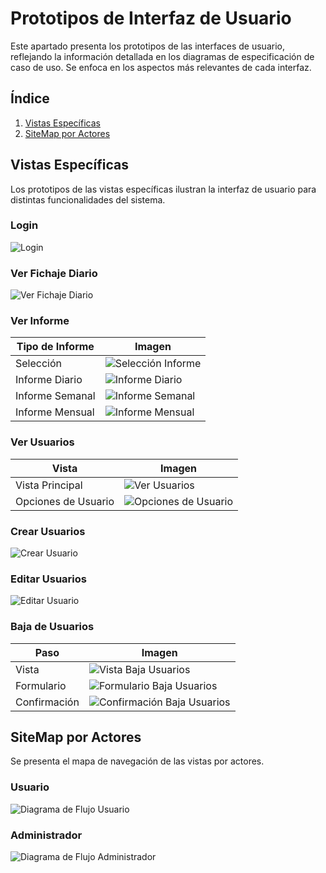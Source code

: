 # Prototipos de Interfaz de Usuario

Este apartado presenta los prototipos de las interfaces de usuario, reflejando la información detallada en los diagramas de especificación de caso de uso. Se enfoca en los aspectos más relevantes de cada interfaz.

## Índice
1. [Vistas Específicas](#vistas-específicas)
2. [SiteMap por Actores](#sitemap-por-actores)

## Vistas Específicas
Los prototipos de las vistas específicas ilustran la interfaz de usuario para distintas funcionalidades del sistema.

### Login

![Login](../../imagenes//prototipos/login/login.png)

### Ver Fichaje Diario

![Ver Fichaje Diario](../../imagenes/prototipos/fichajeDiario/verFichajeDiario.png)



### Ver Informe

| Tipo de Informe | Imagen |
| --- | --- |
| Selección | ![Selección Informe](../../imagenes/prototipos/informe/seleccion.png) |
| Informe Diario | ![Informe Diario](../../imagenes/prototipos/informe/diario.png) |
| Informe Semanal | ![Informe Semanal](../../imagenes/prototipos/informe/semanal.png) |
| Informe Mensual | ![Informe Mensual](../../imagenes/prototipos/informe/mensual.png) |



### Ver Usuarios

| Vista | Imagen |
| --- | --- |
| Vista Principal | ![Ver Usuarios](../../imagenes/prototipos/usuarios/verUsuarios(defaultAdmin).png) |
| Opciones de Usuario | ![Opciones de Usuario](../../imagenes/prototipos/usuarios/editarDarDeBajaUsuarios(defaultAdmin).png) |



### Crear Usuarios

![Crear Usuario](../../imagenes/prototipos/usuarios/crearUsuario.png)

### Editar Usuarios

![Editar Usuario](../../imagenes/prototipos/usuarios/editarUsuario.png)


### Baja de Usuarios

| Paso | Imagen |
| --- | --- |
| Vista | ![Vista Baja Usuarios](../../imagenes/prototipos/usuarios/eliminarUsuarios1.png) |
| Formulario | ![Formulario Baja Usuarios](../../imagenes/prototipos/usuarios/eliminarUsuarios2.png) |
| Confirmación | ![Confirmación Baja Usuarios](../../imagenes/prototipos/usuarios/eliminarUsuarios3.png) |



## SiteMap por Actores
Se presenta el mapa de navegación de las vistas por actores.

### Usuario

![Diagrama de Flujo Usuario](../../imagenes/prototipos/diagramaFlujoAplicacion/DiagramaFlujoUsuario.png)


### Administrador

![Diagrama de Flujo Administrador](../../imagenes/prototipos/diagramaFlujoAplicacion/DiagramaFlujoAdmin.png)
